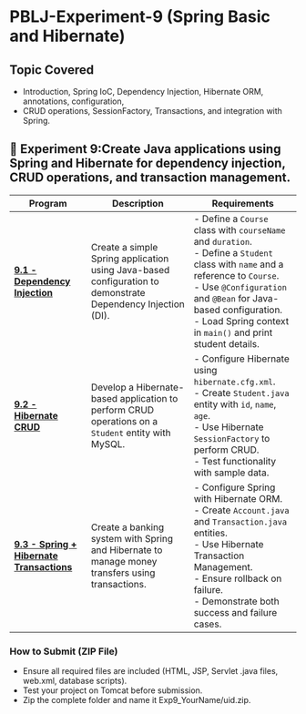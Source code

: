 # PBLJ-Experiment-9 (Spring Basic and Hibernate)


## Topic Covered
- Introduction, Spring IoC, Dependency Injection, Hibernate ORM, annotations, configuration,
- CRUD operations, SessionFactory, Transactions, and integration with Spring.

## 📌 Experiment 9:Create Java applications using Spring and Hibernate for dependency injection, CRUD operations, and transaction management.

| Program | Description | Requirements |
|---------|-------------|--------------|
| **[9.1 - Dependency Injection](/Exp9.1.java)** | Create a simple Spring application using Java-based configuration to demonstrate Dependency Injection (DI). | - Define a `Course` class with `courseName` and `duration`.<br>- Define a `Student` class with `name` and a reference to `Course`.<br>- Use `@Configuration` and `@Bean` for Java-based configuration.<br>- Load Spring context in `main()` and print student details. |
| **[9.2 - Hibernate CRUD](/Exp9.2.java)** | Develop a Hibernate-based application to perform CRUD operations on a `Student` entity with MySQL. | - Configure Hibernate using `hibernate.cfg.xml`.<br>- Create `Student.java` entity with `id`, `name`, `age`.<br>- Use Hibernate `SessionFactory` to perform CRUD.<br>- Test functionality with sample data. |
| **[9.3 - Spring + Hibernate Transactions](/Exp9.3.java)** | Create a banking system with Spring and Hibernate to manage money transfers using transactions. | - Configure Spring with Hibernate ORM.<br>- Create `Account.java` and `Transaction.java` entities.<br>- Use Hibernate Transaction Management.<br>- Ensure rollback on failure.<br>- Demonstrate both success and failure cases. |


### How to Submit (ZIP File)
- Ensure all required files are included (HTML, JSP, Servlet .java files, web.xml, database scripts).
- Test your project on Tomcat before submission.
- Zip the complete folder and name it Exp9_YourName/uid.zip.

